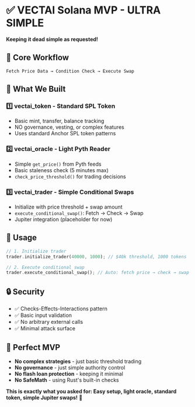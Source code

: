 # ✅ VECTAI Solana MVP - ULTRA SIMPLE

**Keeping it dead simple as requested!**

## 🎯 Core Workflow
```
Fetch Price Data → Condition Check → Execute Swap
```

## 📁 What We Built

### 1️⃣ **vectai_token** - Standard SPL Token
- Basic mint, transfer, balance tracking
- NO governance, vesting, or complex features
- Uses standard Anchor SPL token patterns

### 2️⃣ **vectai_oracle** - Light Pyth Reader
- Simple `get_price()` from Pyth feeds
- Basic staleness check (5 minutes max)
- `check_price_threshold()` for trading decisions

### 3️⃣ **vectai_trader** - Simple Conditional Swaps
- Initialize with price threshold + swap amount
- `execute_conditional_swap()`: Fetch → Check → Swap
- Jupiter integration (placeholder for now)

## 🚀 Usage

```rust
// 1. Initialize trader
trader.initialize_trader(40000, 1000); // $40k threshold, 1000 tokens

// 2. Execute conditional swap
trader.execute_conditional_swap(); // Auto: fetch price → check → swap
```

## 🔒 Security
- ✅ Checks-Effects-Interactions pattern
- ✅ Basic input validation
- ✅ No arbitrary external calls
- ✅ Minimal attack surface

## 🎯 Perfect MVP
- **No complex strategies** - just basic threshold trading
- **No governance** - just simple authority control  
- **No flash loan protection** - keeping it minimal
- **No SafeMath** - using Rust's built-in checks

**This is exactly what you asked for: Easy setup, light oracle, standard token, simple Jupiter swaps!** 🎉
